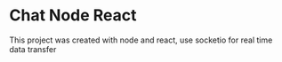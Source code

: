 # Chat Node React

This project was created with node and react, use socketio for real time data transfer

